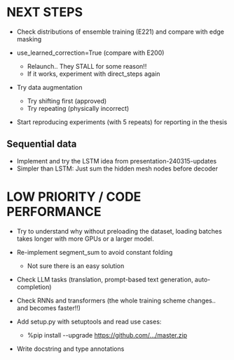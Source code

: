 # NEXT STEPS

- Check distributions of ensemble training (E221) and compare with edge masking

- use_learned_correction=True (compare with E200)
    - Relaunch.. They STALL for some reason!!
    - If it works, experiment with direct_steps again

- Try data augmentation
    - Try shifting first (approved)
    - Try repeating (physically incorrect)

- Start reproducing experiments (with 5 repeats) for reporting in the thesis

## Sequential data
- Implement and try the LSTM idea from presentation-240315-updates
- Simpler than LSTM: Just sum the hidden mesh nodes before decoder

# LOW PRIORITY / CODE PERFORMANCE

- Try to understand why without preloading the dataset, loading batches takes longer with more GPUs or a larger model.

- Re-implement segment_sum to avoid constant folding
    - Not sure there is an easy solution

- Check LLM tasks (translation, prompt-based text generation, auto-completion)
- Check RNNs and transformers (the whole training scheme changes.. and becomes faster!!)

- Add setup.py with setuptools and read use cases:
    - %pip install --upgrade https://github.com/.../master.zip

- Write docstring and type annotations
